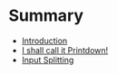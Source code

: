 # Summary

* [Introduction](intro.md)
* [I shall call it Printdown!](printdown.md)
* [Input Splitting](input_splitting.md)

